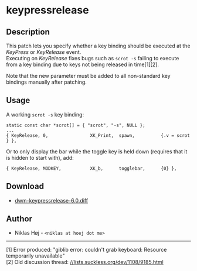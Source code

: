 keypressrelease
===

Description
---

This patch lets you specify whether a key binding should be executed at the _KeyPress_ or _KeyRelease_ event.  
Executing on _KeyRelease_ fixes bugs such as `scrot -s` failing to execute from a key binding due to keys not being released in time[1][2].

Note that the new parameter must be added to all non-standard key bindings manually after patching.

Usage
---
A working `scrot -s` key binding:

	static const char *scrot[] = { "scrot", "-s", NULL };
	...
	{ KeyRelease, 0,                XK_Print,  spawn,          {.v = scrot } },

Or to only display the bar while the toggle key is held down (requires that it is hidden to start with), add:

	{ KeyRelease, MODKEY,           XK_b,      togglebar,      {0} },

Download
---

* [dwm-keypressrelease-6.0.diff](dwm-keypressrelease-6.0.diff)

Author
------
* Niklas Høj - `<niklas at hoej dot me>`

---

[1] Error produced: "giblib error: couldn't grab keyboard: Resource temporarily unavailable"  
[2] Old discussion thread: [//lists.suckless.org/dev/1108/9185.html](//lists.suckless.org/dev/1108/9185.html)
